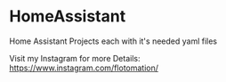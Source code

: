 # HomeAssistant

Home Assistant Projects
each with it's needed yaml files

Visit my Instagram for more Details: https://www.instagram.com/flotomation/
